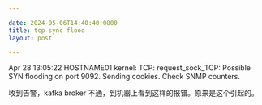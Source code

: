 ```yaml
---

date: 2024-05-06T14:40:40+0800
title: tcp sync flood
layout: post

---
```


Apr 28 13:05:22 HOSTNAME01 kernel: TCP: request_sock_TCP: Possible SYN flooding on port 9092. Sending cookies.  Check SNMP counters.

收到告警，kafka broker 不通，到机器上看到这样的报错。原来是这个引起的。
